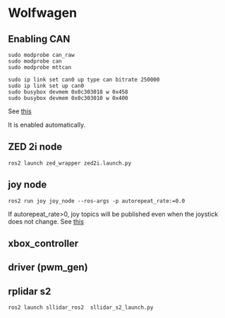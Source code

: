 # Wolfwagen

## Enabling CAN
```shell
sudo modprobe can_raw
sudo modprobe can
sudo modprobe mttcan

sudo ip link set can0 up type can bitrate 250000
sudo ip link set up can0
sudo busybox devmem 0x0c303018 w 0x458
sudo busybox devmem 0x0c303010 w 0x400
```
See [this](https://forums.developer.nvidia.com/t/jetson-orin-can-bus-access/221728/3)

It is enabled automatically.

## ZED 2i node
```shell
ros2 launch zed_wrapper zed2i.launch.py
```

## joy node
```shell
ros2 run joy joy_node --ros-args -p autorepeat_rate:=0.0
```
If autorepeat_rate>0, joy topics will be published even when the joystick does not change. 
See [this](https://index.ros.org/p/joy/)

## xbox_controller

## driver (pwm_gen)

## rplidar s2
```shell
ros2 launch sllidar_ros2  sllidar_s2_launch.py
```

